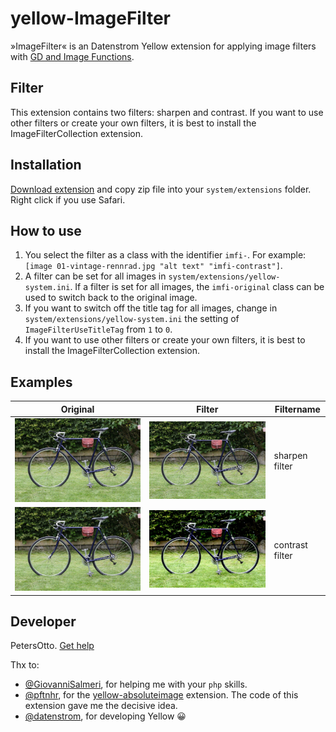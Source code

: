 # yellow-ImageFilter
»ImageFilter« is an Datenstrom Yellow extension for applying image filters with [GD and Image Functions](https://www.php.net/manual/de/ref.image.php).

## Filter
This extension contains two filters: sharpen and contrast. If you want to use other filters or create your own filters, it is best to install the ImageFilterCollection extension. 

## Installation
[Download extension](https://github.com/PetersOtto/yellow-ImageFilter/archive/refs/heads/main.zip) and copy zip file into your `system/extensions` folder. Right click if you use Safari.

## How to use
1) You select the filter as a class with the identifier `imfi-`. For example: `[image 01-vintage-rennrad.jpg "alt text" "imfi-contrast"]`.
2) A filter can be set for all images in `system/extensions/yellow-system.ini`. If a filter is set for all images, the `imfi-original` class can be used to switch back to the original image.
3) If you want to switch off the title tag for all images, change in `system/extensions/yellow-system.ini` the setting of `ImageFilterUseTitleTag` from `1` to `0`.
4) If you want to use other filters or create your own filters, it is best to install the ImageFilterCollection extension.

## Examples

| Original | Filter | Filtername |
| --- | --- | --- |
| <img src="01-vintage-rennrad.jpg" alt="original image"> | <img src="01-vintage-rennrad-sharpen.jpg" alt="sharpen filter"> | sharpen filter | 
| <img src="01-vintage-rennrad.jpg" alt="original image"> | <img src="01-vintage-rennrad-contrast.jpg" alt="contrast filter"> | contrast filter |
 
## Developer
PetersOtto. [Get help](https://datenstrom.se/yellow/help/)

Thx to: 
* [@GiovanniSalmeri](https://github.com/GiovanniSalmeri), for helping me with your `php` skills.
* [@pftnhr](https://github.com/pftnhr), for the [yellow-absoluteimage](https://github.com/pftnhr/yellow-absoluteimage) extension. The code of this extension gave me the decisive idea.
* [@datenstrom](https://github.com/datenstrom), for developing Yellow &#128512;
